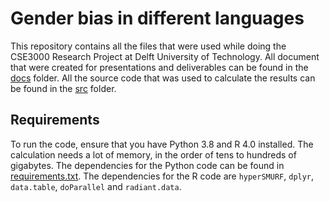 # Gender bias in different languages
This repository contains all the files that were used while doing the
CSE3000 Research Project at Delft University of Technology. All
document that were created for presentations and deliverables can
be found in the [docs](https://github.com/ThijsRay/cse3000/tree/master/docs) folder.
All the source code that was used to calculate the results can be found
in the [src](https://github.com/ThijsRay/cse3000/tree/master/src) folder.

## Requirements 
To run the code, ensure that you have Python 3.8 and R 4.0
installed. The calculation needs a lot of memory, in the order of tens to hundreds of gigabytes.
The dependencies for the Python code can be found in
[requirements.txt](https://github.com/ThijsRay/cse3000/blob/master/src/requirements.txt).
The dependencies for the R code are `hyperSMURF`, `dplyr`, `data.table`, `doParallel` and `radiant.data`.
